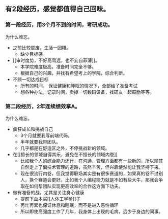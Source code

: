 ## 有2段经历，感觉都值得自己回味。

### 第一段经历，用3个月不到的时间，考研成功。

为什么难忘。
- 之前比较颓废，生活一团糟。
	- 缺少目标感
- [[审时度势，不好高骛远，也不妄自菲薄]]。
	- 本学院难度极高，准备时间完全不够。
	- 根据自己的兴趣，并找有希望考上的学院，综合判断。
- 不顾一切达成目标
	- 所有的时间， 保证健康和睡眠的情况下，全部给了准备考试
	- 想各种办法，记录时间，卖掉一切数码设备，找研友一起鼓励等等。

### 第二段经历，2年连续绩效拿A。

为什么难忘。
- 疯狂成长和挑战自己
	- 3个月就要我写前端代码。
	- 半年就要我带团队。
	- 几乎都是在舒适区之外，不停挑战新的领域。
- 在[[擅长的领域自得其乐，避免在不擅长的领域内卷]]
	- 比如我个人的综合能力还行，在沟通，管理方面都有一些新的，所以顺其自然走上了偏技术管理的道路，虽然辛苦，但兴趣使然能让我坚持下来。
	- 现在很流行内卷，但我觉得职场其实是有很多赛道的，如果真的卷不过别人，换个赛道会更好。比如我个人编程能力就是不如有些大牛，那我会争取在如何帮团队实现更高效率的合作这方面下功夫。
- 做有准备的战，尤其是关注身心健康
	- 提前下血本买[[人体工学椅]]子
	- 再忙再累也保证休息和睡眠，而不是进入恶性循环
	- 所以即使高强度工作了几年，我身体上出现的毛病，远少于身边的同事。
